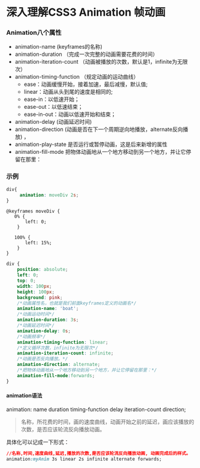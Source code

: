 # 深入理解CSS3 Animation 帧动画  

### Animation八个属性
- animation-name (keyframes的名称)
- animation-duration （完成一次完整的动画需要花费的时间）
- animation-iteration-count （动画被播放的次数，默认是1，infinite为无限次）
- animation-timing-function （规定动画的运动曲线）
  - ease：动画缓慢开始，接着加速，最后减慢，默认值;
  - linear：动画从头到尾的速度是相同的;
  - ease-in：以低速开始；
  - ease-out：以低速结束；
  - ease-in-out：动画以低速开始和结束；
- animation-delay (动画延迟时间)
- animation-direction (动画是否在下一个周期逆向地播放，alternate反向播放)
，
- animation-play-state
  是否运行或暂停动画，这是后来新增的属性
- animation-fill-mode
   把物体动画地从一个地方移动到另一个地方，并让它停留在那里：


### 示例
``` css
div{
     animation: moveDiv 2s;
}
```

``` css3
@keyframes moveDiv {
   0% {
       left: 0;
    }

   100% {
       left: 15%;
    }
}

```

``` css
div {
    position: absolute;
    left: 0;
    top: 0;
    width: 100px;
    height: 100px;
    background: pink;
    /*动画属性名，也就是我们前面keyframes定义的动画名*/
    animation-name: 'boat';
    /*动画运动时间*/
    animation-duration: 3s;
    /*动画延迟时间*/
    animation-delay: 0s;
    /*动画频率*/
    animation-timing-function: linear;
    /*定义循环次数，infinite为无限次*/
    animation-iteration-count: infinite;
    /*动画是否反向播放。*/
    animation-direction: alternate;
    /*把物体动画地从一个地方移动到另一个地方，并让它停留在那里：*/
    animation-fill-mode:forwards;
}
```        

#### animation语法
animation: name duration timing-function delay iteration-count direction;
> 名称，所花费的时间，画的速度曲线，动画开始之前的延迟，画应该播放的次数，是否应该轮流反向播放动画。

具体化可以记成一下形式：
``` css
//名称,时间,速度曲线,延迟,播放的次数,是否应该轮流反向播放动画, 动画完成后的样式。
animation:myAnim 3s linear 2s infinite alternate forwards;
```
